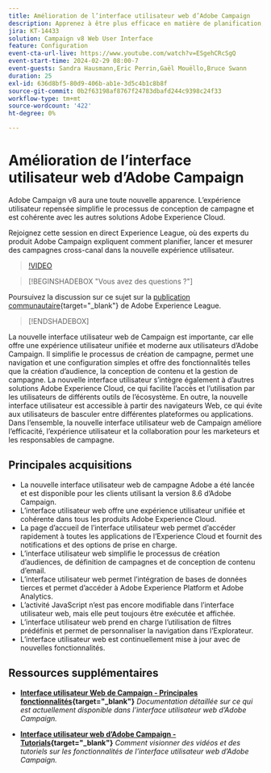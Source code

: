 ```yaml
---
title: Amélioration de l’interface utilisateur web d’Adobe Campaign
description: Apprenez à être plus efficace en matière de planification, de lancement et de mesure des stratégies marketing cross-canal, y compris le marketing par e-mail et le marketing sur les médias sociaux à l’aide de la nouvelle interface utilisateur web d’Adobe Campaign.
jira: KT-14433
solution: Campaign v8 Web User Interface
feature: Configuration
event-cta-url-live: https://www.youtube.com/watch?v=ESgehCRcSgQ
event-start-time: 2024-02-29 08:00-7
event-guests: Sandra Hausmann,Eric Perrin,Gaël Mouëllo,Bruce Swann
duration: 25
exl-id: 636d8bf5-80d9-406b-ab1e-3d5c4b1c8b8f
source-git-commit: 0b2f63198af8767f24783dbafd244c9398c24f33
workflow-type: tm+mt
source-wordcount: '422'
ht-degree: 0%

---
```


# Amélioration de l’interface utilisateur web d’Adobe Campaign

Adobe Campaign v8 aura une toute nouvelle apparence. L’expérience utilisateur repensée simplifie le processus de conception de campagne et est cohérente avec les autres solutions Adobe Experience Cloud.

Rejoignez cette session en direct Experience League, où des experts du produit Adobe Campaign expliquent comment planifier, lancer et mesurer des campagnes cross-canal dans la nouvelle expérience utilisateur.

>[!VIDEO](https://video.tv.adobe.com/v/3427258/?quality=12&learn=on)

>[!BEGINSHADEBOX &quot;Vous avez des questions ?&quot;]

Poursuivez la discussion sur ce sujet sur la [publication communautaire](https://experienceleaguecommunities.adobe.com/t5/adobe-campaign-classic/experience-league-live-post-session-discussion-leaping-ahead/m-p/656893#M2671){target="_blank"} de Adobe Experience League.

>[!ENDSHADEBOX]

La nouvelle interface utilisateur web de Campaign est importante, car elle offre une expérience utilisateur unifiée et moderne aux utilisateurs d’Adobe Campaign. Il simplifie le processus de création de campagne, permet une navigation et une configuration simples et offre des fonctionnalités telles que la création d’audience, la conception de contenu et la gestion de campagne. La nouvelle interface utilisateur s’intègre également à d’autres solutions Adobe Experience Cloud, ce qui facilite l’accès et l’utilisation par les utilisateurs de différents outils de l’écosystème. En outre, la nouvelle interface utilisateur est accessible à partir des navigateurs Web, ce qui évite aux utilisateurs de basculer entre différentes plateformes ou applications. Dans l’ensemble, la nouvelle interface utilisateur web de Campaign améliore l’efficacité, l’expérience utilisateur et la collaboration pour les marketeurs et les responsables de campagne.

## Principales acquisitions

* La nouvelle interface utilisateur web de campagne Adobe a été lancée et est disponible pour les clients utilisant la version 8.6 d’Adobe Campaign.
* L’interface utilisateur web offre une expérience utilisateur unifiée et cohérente dans tous les produits Adobe Experience Cloud.
* La page d’accueil de l’interface utilisateur web permet d’accéder rapidement à toutes les applications de l’Experience Cloud et fournit des notifications et des options de prise en charge.
* L’interface utilisateur web simplifie le processus de création d’audiences, de définition de campagnes et de conception de contenu d’email.
* L’interface utilisateur web permet l’intégration de bases de données tierces et permet d’accéder à Adobe Experience Platform et Adobe Analytics.
* L’activité JavaScript n’est pas encore modifiable dans l’interface utilisateur web, mais elle peut toujours être exécutée et affichée.
* L’interface utilisateur web prend en charge l’utilisation de filtres prédéfinis et permet de personnaliser la navigation dans l’Explorateur.
* L’interface utilisateur web est continuellement mise à jour avec de nouvelles fonctionnalités.


## Ressources supplémentaires

* **[Interface utilisateur Web de Campaign - Principales fonctionnalités](https://experienceleague.adobe.com/docs/campaign-web/v8/whats-new.html?lang=fr){target="_blank"}**
  *Documentation détaillée sur ce qui est actuellement disponible dans l’interface utilisateur web d’Adobe Campaign.*

* **[Interface utilisateur web d’Adobe Campaign - Tutorials](https://experienceleague.adobe.com/docs/campaign-web-learn/tutorials/overview.html?lang=en){target="_blank"}**
  *Comment visionner des vidéos et des tutoriels sur les fonctionnalités de l’interface utilisateur web d’Adobe Campaign.*

